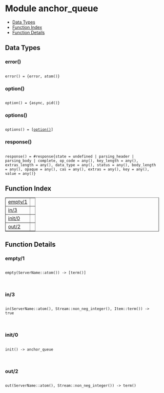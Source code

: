 

# Module anchor_queue #
* [Data Types](#types)
* [Function Index](#index)
* [Function Details](#functions)



<a name="types"></a>

## Data Types ##




### <a name="type-error">error()</a> ###



<pre><code>
error() = {error, atom()}
</code></pre>





### <a name="type-option">option()</a> ###



<pre><code>
option() = {async, pid()}
</code></pre>





### <a name="type-options">options()</a> ###



<pre><code>
options() = [<a href="#type-option">option()</a>]
</code></pre>





### <a name="type-response">response()</a> ###



<pre><code>
response() = #response{state = undefined | parsing_header | parsing_body | complete, op_code = any(), key_length = any(), extras_length = any(), data_type = any(), status = any(), body_length = any(), opaque = any(), cas = any(), extras = any(), key = any(), value = any()}
</code></pre>


<a name="index"></a>

## Function Index ##


<table width="100%" border="1" cellspacing="0" cellpadding="2" summary="function index"><tr><td valign="top"><a href="#empty-1">empty/1</a></td><td></td></tr><tr><td valign="top"><a href="#in-3">in/3</a></td><td></td></tr><tr><td valign="top"><a href="#init-0">init/0</a></td><td></td></tr><tr><td valign="top"><a href="#out-2">out/2</a></td><td></td></tr></table>


<a name="functions"></a>

## Function Details ##

<a name="empty-1"></a>

### empty/1 ###


<pre><code>
empty(ServerName::atom()) -&gt; [term()]
</code></pre>
<br />


<a name="in-3"></a>

### in/3 ###


<pre><code>
in(ServerName::atom(), Stream::non_neg_integer(), Item::term()) -&gt; true
</code></pre>
<br />


<a name="init-0"></a>

### init/0 ###


<pre><code>
init() -&gt; anchor_queue
</code></pre>
<br />


<a name="out-2"></a>

### out/2 ###


<pre><code>
out(ServerName::atom(), Stream::non_neg_integer()) -&gt; term()
</code></pre>
<br />


